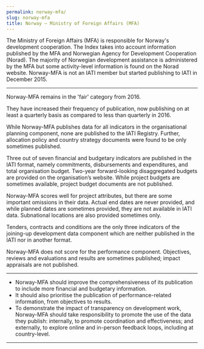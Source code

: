 ```yaml
---
permalink: norway-mfa/
slug: norway-mfa
title: Norway – Ministry of Foreign Affairs (MFA)
---
```


The Ministry of Foreign Affairs (MFA) is responsible for Norway's development cooperation. The Index takes into account information published by the MFA and Norwegian Agency for Development Cooperation (Norad). The majority of Norwegian development assistance is administered by the MFA but some activity-level information is found on the Norad website. Norway-MFA is not an IATI member but started publishing to IATI in December 2015.

---

Norway-MFA remains in the 'fair' category from 2016.

They have increased their frequency of publication, now publishing on at least a quarterly basis as compared to less than quarterly in 2016.

While Norway-MFA publishes data for all indicators in the organisational planning component, none are published to the IATI Registry. Further, allocation policy and country strategy documents were found to be only sometimes published.

Three out of seven financial and budgetary indicators are published in the IATI format, namely commitments, disbursements and expenditures, and total organisation budget. Two-year forward-looking disaggregated budgets are provided on the organisation’s website. While project budgets are sometimes available, project budget documents are not published.

Norway-MFA scores well for project attributes, but there are some important omissions in their data. Actual end dates are never provided, and while planned dates are sometimes provided, they are not available in IATI data. Subnational locations are also provided sometimes only.

Tenders, contracts and conditions are the only three indicators of the joining-up development data component which are neither published in the IATI nor in another format.

Norway-MFA does not score for the performance component. Objectives, reviews and evaluations and results are sometimes published; impact appraisals are not published.

---

 * Norway-MFA should improve the comprehensiveness of its publication to include more financial and budgetary information.
 * It should also prioritise the publication of performance-related information, from objectives to results.
 * To demonstrate the impact of transparency on development work, Norway-MFA should take responsibility to promote the use of the data they publish: internally, to promote coordination and effectiveness; and externally, to explore online and in-person feedback loops, including at country-level.

---

